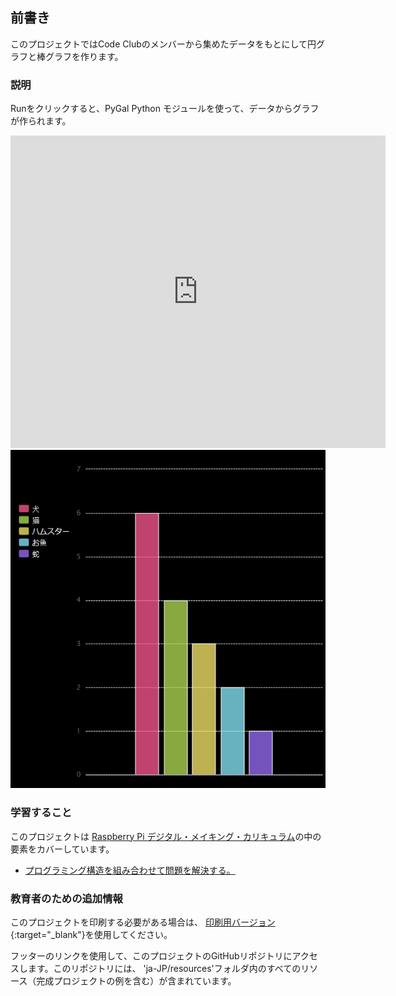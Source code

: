 ## 前書き

このプロジェクトではCode Clubのメンバーから集めたデータをもとにして円グラフと棒グラフを作ります。

### 説明

Runをクリックすると、PyGal Python モジュールを使って、データからグラフが作られます。

<div class="trinket">
  <iframe src="https://trinket.io/embed/python/aeeb2febb3?outputOnly=true&start=result" width="600" height="500" frameborder="0" marginwidth="0" marginheight="0" allowfullscreen>
  </iframe>
  <img src="images/pets-finished.png">
</div>

### 学習すること

このプロジェクトは [Raspberry Pi デジタル・メイキング・カリキュラム](http://rpf.io/curriculum)の中の要素をカバーしています。

+ [プログラミング構造を組み合わせて問題を解決する。](https://www.raspberrypi.org/curriculum/programming/builder/)

### 教育者のための追加情報

このプロジェクトを印刷する必要がある場合は、 [印刷用バージョン](https://projects.raspberrypi.org/ja-JP/projects/popular-pets/print){:target="_blank"}を使用してください。

フッターのリンクを使用して、このプロジェクトのGitHubリポジトリにアクセスします。このリポジトリには、 'ja-JP/resources'フォルダ内のすべてのリソース（完成プロジェクトの例を含む）が含まれています。